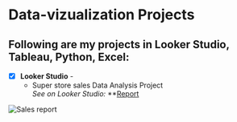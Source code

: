 # Data-vizualization Projects
## Following are my projects in Looker Studio, Tableau, Python, Excel: <br />


- [x] **Looker Studio** - 
  - Super store sales Data Analysis Project<br />
*See on Looker Studio:* **[Report](https://lookerstudio.google.com/u/0/reporting/6e100ac9-3f04-4454-89d4-ea43458ffca2/page/QOoZD/edit)

![Sales report](visuals/InstagramCloneDashboard.png)
